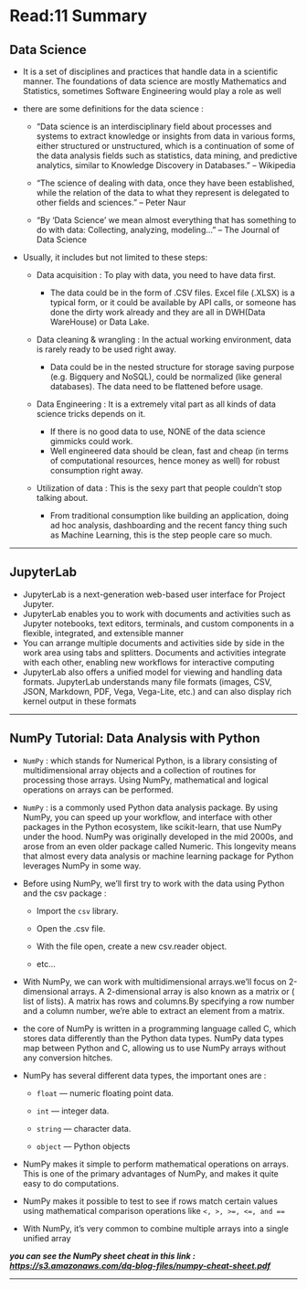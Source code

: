 # Read:11 Summary

## Data Science
* It is a set of disciplines and practices that handle data in a scientific manner. The foundations
of data science are mostly Mathematics and Statistics, sometimes Software Engineering would play a role as well
* there are some definitions for the data science :
  * “Data science is an interdisciplinary field about processes and systems to extract knowledge or insights from data in various forms, either structured or 
  unstructured, which is a continuation of some of the data analysis fields such as statistics, data mining, and predictive analytics, similar to Knowledge 
  Discovery in Databases.” – Wikipedia


  * “The science of dealing with data, once they have been established, while the relation of the data to what they represent 
  is delegated to other fields and sciences.” – Peter Naur


  * “By ‘Data Science’ we mean almost everything that has something to do with data: Collecting, analyzing, 
  modeling…” – The Journal of Data Science

* Usually, it includes but not limited to these steps:
  * Data acquisition : To play with data, you need to have data first.
    * The data could be in the form of .CSV files. Excel file (.XLSX) is a typical form, or it could be available by API calls, or someone has done
    the dirty work already and they are all in DWH(Data WareHouse) or Data Lake.


  * Data cleaning & wrangling : In the actual working environment, data is rarely ready to be used right away.
    * Data could be in the nested structure for storage saving purpose (e.g. Bigquery and NoSQL), could be normalized (like general databases). The data 
    need to be flattened before usage.

  * Data Engineering : It is a extremely vital part as all kinds of data science tricks depends on it.
    * If there is no good data to use, NONE of the data science gimmicks could work.
    * Well engineered data should be clean, fast and cheap (in terms of computational resources, hence money as well) for robust
    consumption right away.


  * Utilization of data : This is the sexy part that people couldn’t stop talking about.
    * From traditional consumption like building an application, doing ad hoc analysis, dashboarding and the recent fancy thing such as 
    Machine Learning, this is the step people care so much.
    
 ---------------------------------------------------------------------------------------------------------------------------------------------

## JupyterLab
* JupyterLab is a next-generation web-based user interface for Project Jupyter.
* JupyterLab enables you to work with documents and activities such as Jupyter notebooks, text editors, terminals, and custom
components in a flexible, integrated, and extensible manner
* You can arrange multiple documents and activities side by side in the work area using tabs and splitters. Documents and activities
integrate with each other, enabling new workflows for interactive computing
* JupyterLab also offers a unified model for viewing and handling data formats. JupyterLab understands many file formats (images, CSV, JSON, Markdown, PDF, Vega, Vega-Lite, etc.)
and can also display rich kernel output in these formats
--------------------------------------------------------------------------------------------------------------------------------------------------
## NumPy Tutorial: Data Analysis with Python

* `NumPy` : which stands for Numerical Python, is a library consisting of multidimensional array objects and a collection of routines for processing those arrays.
Using NumPy, mathematical and logical operations on arrays can be performed.
* `NumPy` :  is a commonly used Python data analysis package. By using NumPy, you can speed up your workflow, and interface with other packages in the Python
ecosystem, like scikit-learn, that use NumPy under the hood. NumPy was originally developed in the mid 2000s, and arose from an even older 
package called Numeric. This longevity means that almost every data analysis or machine learning package for Python leverages NumPy in some way.

* Before using NumPy, we’ll first try to work with the data using Python and the csv package :
  * Import the `csv` library.
  * Open the .csv file.

  * With the file open, create a new csv.reader object.

  * etc...

* With NumPy, we can work with multidimensional arrays.we’ll focus on 2-dimensional arrays. A 2-dimensional array is also known as a matrix or ( list of lists). A matrix 
has rows and columns.By specifying a row number and a column number, we’re able to extract an element from a matrix.
* the core of NumPy is written in a programming language called C, which stores data differently than the Python data types. NumPy data types map between Python and C, allowing
us to use NumPy arrays without any conversion hitches.
* NumPy has several different data types, the important ones are :
  * `float` — numeric floating point data.

  * `int` — integer data.
  * `string` — character data.
  * `object` — Python objects

* NumPy makes it simple to perform mathematical operations on arrays. This is one of the primary advantages of NumPy, and makes it
quite easy to do computations.

* NumPy makes it possible to test to see if rows match certain values using mathematical comparison operations like `<, >, >=, <=, and ==`
* With NumPy, it’s very common to combine multiple arrays into a single unified array


***you can see the NumPy sheet cheat in this link : https://s3.amazonaws.com/dq-blog-files/numpy-cheat-sheet.pdf***



----------------------------------------------------------------------------------------------------------------------



















  
  
  
  
  
  
  
  
  
  
  
  
  
  
  
  
  
  



